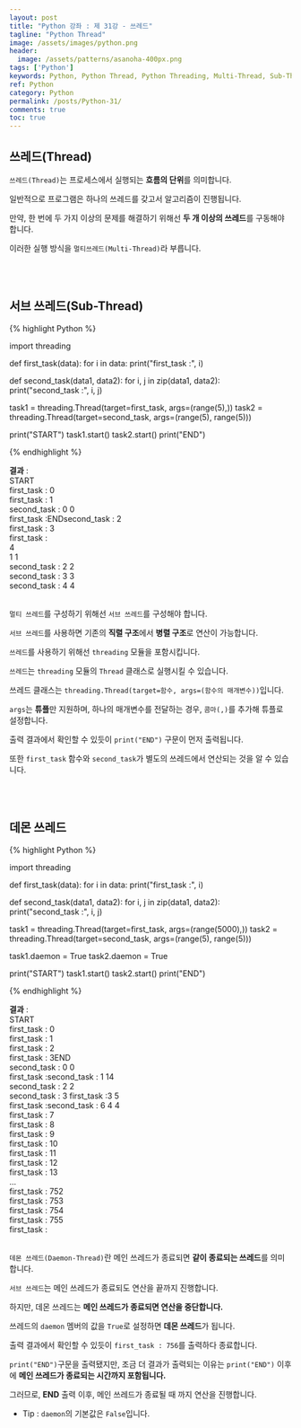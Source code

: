 ```yaml
---
layout: post
title: "Python 강좌 : 제 31강 - 쓰레드"
tagline: "Python Thread"
image: /assets/images/python.png
header:
  image: /assets/patterns/asanoha-400px.png
tags: ['Python']
keywords: Python, Python Thread, Python Threading, Multi-Thread, Sub-Thread, Daemon-Thread
ref: Python
category: Python
permalink: /posts/Python-31/
comments: true
toc: true
---
```


## 쓰레드(Thread)

`쓰레드(Thread)`는 프로세스에서 실행되는 **흐름의 단위**를 의미합니다.

일반적으로 프로그램은 하나의 쓰레드를 갖고서 알고리즘이 진행됩니다.

만약, 한 번에 두 가지 이상의 문제를 해결하기 위해선 **두 개 이상의 쓰레드**를 구동해야합니다.

이러한 실행 방식을 `멀티쓰레드(Multi-Thread)`라 부릅니다.

<br>
<br>

## 서브 쓰레드(Sub-Thread)

{% highlight Python %}

import threading


def first_task(data):
    for i in data:
        print("first_task :", i)


def second_task(data1, data2):
    for i, j in zip(data1, data2):
        print("second_task :", i, j)


task1 = threading.Thread(target=first_task, args=(range(5),))
task2 = threading.Thread(target=second_task, args=(range(5), range(5)))

print("START")
task1.start()
task2.start()
print("END")

{% endhighlight %}

**결과**
:    
START<br>
first_task : 0<br>
first_task : 1<br>
second_task : 0 0<br>
first_task :ENDsecond_task : 2<br>
first_task : 3<br>
first_task :<br>
 4<br>
1 1<br>
second_task : 2 2<br>
second_task : 3 3<br>
second_task : 4 4<br>
<br>

`멀티 쓰레드`를 구성하기 위해선 `서브 쓰레드`를 구성해야 합니다.

`서브 쓰레드`를 사용하면 기존의 **직렬 구조**에서 **병렬 구조**로 연산이 가능합니다. 

`쓰레드`를 사용하기 위해선 `threading` 모듈을 포함시킵니다.

`쓰레드`는 `threading` 모듈의 `Thread` 클래스로 실행시킬 수 있습니다.

쓰레드 클래스는 `threading.Thread(target=함수, args=(함수의 매개변수))`입니다.

`args`는 **튜플**만 지원하며, 하나의 매개변수를 전달하는 경우, `콤마(,)`를 추가해 튜플로 설정합니다.

출력 결과에서 확인할 수 있듯이 `print("END")` 구문이 먼저 출력됩니다.

또한 `first_task` 함수와 `second_task`가 별도의 쓰레드에서 연산되는 것을 알 수 있습니다.

<br>
<br>

## 데몬 쓰레드

{% highlight Python %}

import threading


def first_task(data):
    for i in data:
        print("first_task :", i)


def second_task(data1, data2):
    for i, j in zip(data1, data2):
        print("second_task :", i, j)


task1 = threading.Thread(target=first_task, args=(range(5000),))
task2 = threading.Thread(target=second_task, args=(range(5), range(5)))

task1.daemon = True
task2.daemon = True

print("START")
task1.start()
task2.start()
print("END")

{% endhighlight %}

**결과**
:    
START<br>
first_task : 0<br>
first_task : 1<br>
first_task : 2<br>
first_task : 3END<br>
second_task : 0 0<br>
first_task :second_task :  1 14<br>
second_task : 2 2<br>
second_task : 3 first_task :3 5<br>
first_task :second_task : 6 4 4<br>
first_task : 7<br>
first_task : 8<br>
first_task : 9<br>
first_task : 10<br>
first_task : 11<br>
first_task : 12<br>
first_task : 13<br>
...<br>
first_task : 752<br>
first_task : 753<br>
first_task : 754<br>
first_task : 755<br>
first_task :<br>
<br>

`데몬 쓰레드(Daemon-Thread)`란 메인 쓰레드가 종료되면 **같이 종료되는 쓰레드**를 의미합니다.

`서브 쓰레드`는 메인 쓰레드가 종료되도 연산을 끝까지 진행합니다.

하지만, 데몬 쓰레드는 **메인 쓰레드가 종료되면 연산을 중단합니다.**

쓰레드의 `daemon` 멤버의 값을 `True`로 설정하면 **데몬 쓰레드**가 됩니다.

출력 결과에서 확인할 수 있듯이 `first_task : 756`를 출력하다 종료합니다.

`print("END")`구문을 출력됐지만, 조금 더 결과가 출력되는 이유는 `print("END")` 이후에 **메인 쓰레드가 종료되는 시간까지 포함됩니다.**

그러므로, **END** 출력 이후, 메인 쓰레드가 종료될 때 까지 연산을 진행합니다.

- Tip : `daemon`의 기본값은 `False`입니다.
